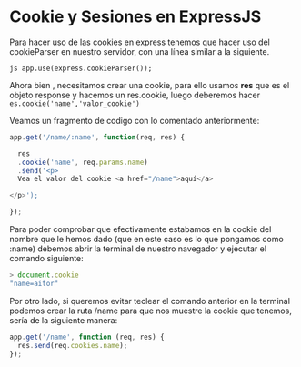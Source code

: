 # Cookie  y Sesiones en ExpressJS

Para hacer uso de las cookies en express tenemos que hacer uso del cookieParser en nuestro servidor, con una línea similar a la siguiente.

```js app.use(express.cookieParser());```

Ahora bien , necesitamos crear una cookie, para ello usamos **res** que es el objeto response y hacemos un res.cookie, luego deberemos hacer ```es.cookie('name','valor_cookie')```

Veamos un fragmento de codigo con lo comentado anteriormente:

```js
app.get('/name/:name', function(req, res) {

  res
  .cookie('name', req.params.name)
  .send('<p>
  Vea el valor del cookie <a href="/name">aquí</a>

</p>');

});

```

Para poder comprobar que efectivamente estabamos en la cookie del nombre que le hemos dado (que en este caso es lo que pongamos como :name) debemos abrir la terminal de nuestro navegador y ejecutar el comando siguiente:

```js
> document.cookie
"name=aitor"
```

Por otro lado, si queremos evitar teclear el comando anterior en la terminal podemos crear la ruta /name para que nos muestre la cookie que tenemos, sería de la siguiente manera:

```js
app.get('/name', function (req, res) {
  res.send(req.cookies.name);
});
```